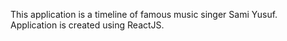 This application is a timeline of famous music singer Sami Yusuf. Application is created using ReactJS.
